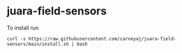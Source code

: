 # juara-field-sensors

To install run

```
curl -s https://raw.githubusercontent.com/carneyaj/juara-field-sensors/main/install.sh | bash
```